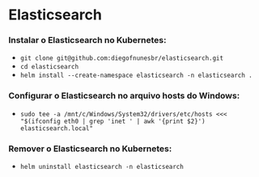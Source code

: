 # Elasticsearch

### Instalar o Elasticsearch no Kubernetes:

- `git clone git@github.com:diegofnunesbr/elasticsearch.git`
- `cd elasticsearch`
- `helm install --create-namespace elasticsearch -n elasticsearch .`

### Configurar o Elasticsearch no arquivo hosts do Windows:

- `sudo tee -a /mnt/c/Windows/System32/drivers/etc/hosts <<< "$(ifconfig eth0 | grep 'inet ' | awk '{print $2}') elasticsearch.local"`

### Remover o Elasticsearch no Kubernetes:

- `helm uninstall elasticsearch -n elasticsearch`
